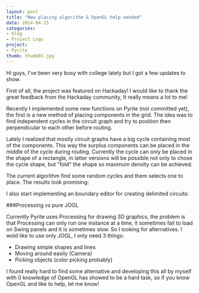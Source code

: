 ```yaml
---
layout: post
title: "New placing algorithm & OpenGL help needed"
date: 2014-04-25
categories: 
- blog 
- Project Logs
project:
- Pyrite
thumb: thumb01.jpg
---
```


Hi guys, I've been very busy with college lately but I got a few updates to show. 

First of all, the project was featured on Hackaday! I would like to thank the great feedback from the Hackaday community, It really means a lot to me!

Recently I implemented some new functions on Pyrite (not committed yet), the first is a new method of placing components in the grid. The idea was to find independent cycles in the circuit graph and try to position then perpendicular to each other before routing.

<!--more-->

Lately I realized that mostly circuit graphs have a big cycle containing most of the components. This way the surplus components can be placed in the middle of the cycle during routing. Currently the cycle can only be placed in the shape of a rectangle, in latter versions will be possible not only to chose the cycle shape, but "fold" the shape so maximum density can be achieved.

The current algorithm find some random cycles and them selects one to place. The results look promising:




I also start implementing an boundary editor for creating delimited circuits:





###Processing vs pure JOGL

Currently Pyrite uses Processing for drawing 3D graphics, the problem is that Processing can only run one instance at a time, it sometimes fail to load on Swing panels and it is sometimes slow. So I looking for alternatives. I wold like to use only JOGL, I only need 3 things:

- Drawing simple shapes and lines
- Moving around easily (Camera)
- Picking objects (color picking probably)

I found really hard to find some alternative and developing this all by myself with 0 knowledge of OpenGL has showed to be a hard task, so if you know OpenGL and like to help, let me know!
